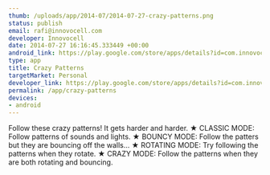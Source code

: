 ```yaml
--- 
thumb: /uploads/app/2014-07/2014-07-27-crazy-patterns.png
status: publish
email: rafi@innovocell.com
developer: Innovocell
date: 2014-07-27 16:16:45.333449 +00:00
android_link: https://play.google.com/store/apps/details?id=com.innovocell.patternz
type: app
title: Crazy Patterns
targetMarket: Personal
developer_link: https://play.google.com/store/apps/details?id=com.innovocell.patternz
permalink: /app/crazy-patterns
devices: 
- android
---
```


Follow these crazy patterns! It gets harder and harder.
★ CLASSIC MODE: Follow patterns of sounds and lights.
★ BOUNCY MODE: Follow the patters but they are bouncing off the walls...
★ ROTATING MODE: Try following the patterns when they rotate.
★ CRAZY MODE: Follow the patterns when they are both rotating and bouncing.
